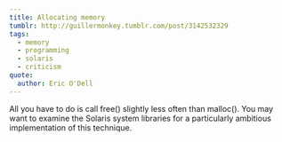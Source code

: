 ```yaml
---
title: Allocating memory
tumblr: http://guillermonkey.tumblr.com/post/3142532329
tags:
  - memory
  - programming
  - solaris
  - criticism
quote:
  author: Eric O'Dell
---
```


All you have to do is call free() slightly less often than malloc(). You may want to examine the Solaris system libraries for a particularly ambitious implementation of this technique.
